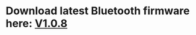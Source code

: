 # Download latest Bluetooth firmware here: [V1.0.8](https://raw.githubusercontent.com/cslrfid/CS710S-Product-Downloads/main/Firmware/Firmware%20-%20Bluetooth/CS710_CC2652R7_APP_V1.0.8.zip)

